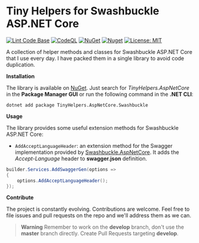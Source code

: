 # Tiny Helpers for Swashbuckle ASP.NET Core

[![Lint Code Base](https://github.com/marcominerva/TinyHelpers/actions/workflows/linter.yml/badge.svg)](https://github.com/marcominerva/TinyHelpers/actions/workflows/linter.yml)
[![CodeQL](https://github.com/marcominerva/TinyHelpers/actions/workflows/codeql.yml/badge.svg)](https://github.com/marcominerva/TinyHelpers/actions/workflows/codeql.yml)
[![NuGet](https://img.shields.io/nuget/v/TinyHelpers.AspNetCore.Swashbuckle.svg?style=flat-square)](https://www.nuget.org/packages/TinyHelpers.AspNetCore.Swashbuckle)
[![Nuget](https://img.shields.io/nuget/dt/TinyHelpers.AspNetCore.Swashbuckle)](https://www.nuget.org/packages/TinyHelpers.AspNetCore.Swashbuckle)
[![License: MIT](https://img.shields.io/badge/License-MIT-yellow.svg)](https://github.com/marcominerva/TinyHelpers/blob/master/LICENSE)

A collection of helper methods and classes for Swashbuckle ASP.NET Core that I use every day. I have packed them in a single library to avoid code duplication.

**Installation**

The library is available on [NuGet](https://www.nuget.org/packages/TinyHelpers.AspNetCore.Swashbuckle). Just search for *TinyHelpers.AspNetCore* in the **Package Manager GUI** or run the following command in the **.NET CLI**:

```shell
dotnet add package TinyHelpers.AspNetCore.Swashbuckle
```

**Usage**

The library provides some useful extension methods for Swashbuckle ASP.NET Core:

- `AddAcceptLanguageHeader`: an extension method for the Swagger implementation provided by [Swashbuckle.AspNetCore](https://github.com/domaindrivendev/Swashbuckle.AspNetCore). It adds the _Accept-Language_ header to **swagger.json** definition.

```csharp
builder.Services.AddSwaggerGen(options =>
{
    options.AddAcceptLanguageHeader();
});
```

**Contribute**

The project is constantly evolving. Contributions are welcome. Feel free to file issues and pull requests on the repo and we'll address them as we can. 

> **Warning**
Remember to work on the **develop** branch, don't use the **master** branch directly. Create Pull Requests targeting **develop**.
